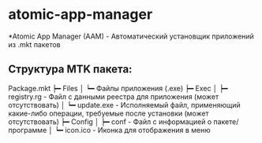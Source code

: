 # atomic-app-manager
*Atomic App Manager (AAM) - Автоматический установщик приложений из .mkt пакетов 

## Структура MTK пакета:
Package.mkt
┝━ Files
│ ┕━ Файлы приложения (.exe)
┝━ Exec
│  ┝━ registry.rg - Файл с данными реестра для приложения (может отсутствовать)
│  ┕━ update.exe - Исполняемый файл, применяющий какие-либо операции, требуемые после установки (может отсутствовать)
┝━ Config
│  ┝━ conf - Файл с информацией о пакете/программе
│  ┕━ icon.ico - Иконка для отображения в меню
